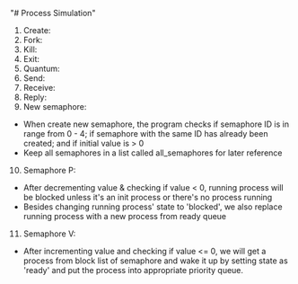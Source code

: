 "# Process Simulation" 

1. Create:
2. Fork:
3. Kill:
4. Exit:
5. Quantum:
6. Send:
7. Receive:
8. Reply:
9. New semaphore:
- When create new semaphore, the program checks if semaphore ID is in range from 0 - 4; if semaphore with the same ID has already been created; and if initial value is > 0
- Keep all semaphores in a list called all_semaphores for later reference

10. Semaphore P:
- After decrementing value & checking if value < 0, running process will be blocked unless it's an init process or there's no process running
- Besides changing running process' state to 'blocked', we also replace running process with a new process from ready queue

11. Semaphore V:
- After incrementing value and checking if value <= 0, we will get a process from block list of semaphore and wake it up by setting state as 'ready' and put the process into appropriate priority queue.